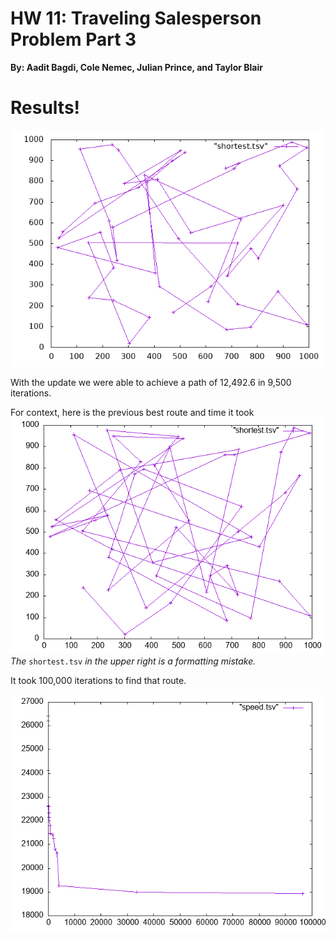 # HW 11: Traveling Salesperson Problem Part 3

**By: Aadit Bagdi, Cole Nemec, Julian Prince, and Taylor Blair**



# Results! 

![new-challenge-route](images/shortest.gif) 

With the update we were able to achieve a path of 12,492.6 in 9,500 iterations.

For context, here is the previous best route and time it took
![old-challenge-route](images/challenge_route.gif) 
*The* `shortest.tsv` *in the upper right is a formatting mistake.*

It took 100,000 iterations to find that route.

![old-challenge-speed](images/challenge_speed.gif)

